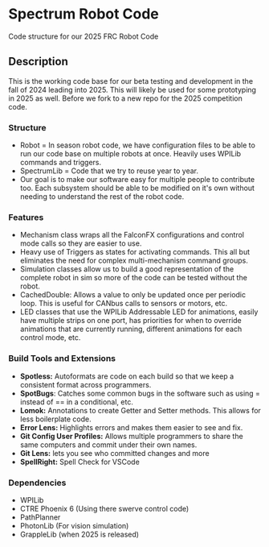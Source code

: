 # Spectrum Robot Code

Code structure for our 2025 FRC Robot Code

## Description

This is the working code base for our beta testing and development in the fall of 2024 leading into 2025. This will likely be used for some prototyping in 2025 as well. Before we fork to a new repo for the 2025 competition code.

### Structure

* Robot = In season robot code, we have configuration files to be able to run our code base on multiple robots at once. Heavily uses WPILib commands and triggers.
* SpectrumLib = Code that we try to reuse year to year.
* Our goal is to make our software easy for multiple people to contribute too. Each subsystem should be able to be modified on it's own without needing to understand the rest of the robot code.

### Features

* Mechanism class wraps all the FalconFX configurations and control mode calls so they are easier to use.
* Heavy use of Triggers as states for activating commands. This all but eliminates the need for complex multi-mechanism command groups.
* Simulation classes allow us to build a good representation of the complete robot in sim so more of the code can be tested without the robot.
* CachedDouble: Allows a value to only be updated once per periodic loop. This is useful for CANbus calls to sensors or motors, etc.
* LED classes that use the WPILib Addressable LED for animations, easily have multiple strips on one port, has priorities for when to override animations that are currently running, different animations for each control mode, etc.

### Build Tools and Extensions

* **Spotless:** Autoformats are code on each build so that we keep a consistent format across programmers.
* **SpotBugs**: Catches some common bugs in the software such as using = instead of == in a conditional, etc.
* **Lomok:** Annotations to create Getter and Setter methods. This allows for less boilerplate code.
* **Error Lens:** Highlights errors and makes them easier to see and fix.
* **Git Config User Profiles:** Allows multiple programmers to share the same computers and commit under their own names.
* **Git Lens:** lets you see who committed changes and more
* **SpellRight:** Spell Check for VSCode

### Dependencies

* WPILib
* CTRE Phoenix 6 (Using there swerve control code)
* PathPlanner
* PhotonLib (For vision simulation)
* GrappleLib (when 2025 is released)
